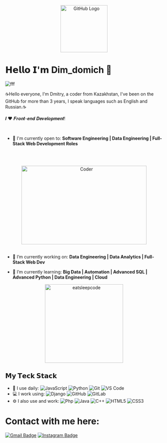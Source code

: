<div align="center">
<img src="https://github.com/raghavk16/raghavk16/blob/master/octo.gif?raw=true" alt="GitHub Logo" width="150" height="150" />
</div>

#  𝗛𝗲𝗹𝗹𝗼 𝗜'𝗺 Dim_domich 🌵
![fff](https://cdn.dribbble.com/users/219482/screenshots/14676444/media/28fa0b64b0454de0d0664e364e4f95fc.gif)

☕️Hello everyone, I'm Dmitry, a coder from Kazakhstan, I've been on the GitHub for more than 3 years, I speak languages ​​such as English and Russian.☕️


𝑰 ❤️ 𝑭𝒓𝒐𝒏𝒕-𝒆𝒏𝒅 𝑫𝒆𝒗𝒆𝒍𝒐𝒑𝒎𝒆𝒏𝒕!


<br/>

- 🙌 I'm currently open to: **Software Engineering | Data Engineering | Full-Stack Web Development Roles**

<br/><br/>

<div align="center">
<img src="https://github.com/raghavk16/raghavk16/blob/master/coderman.gif?raw=true" alt="Coder" width="400" height="250" />
</div>
<br/>

- 🔭 I’m currently working on: **Data Engineering | Data Analytics | Full-Stack Web Dev**

- 🌱 I’m currently learning: **Big Data | Automation | Advanced SQL | Advanced Python | Data Engineering | Cloud**


<div align="center">
<img src="https://raw.githubusercontent.com/raghavk16/raghavk16/master/giphy.webp" alt="eatsleepcode" width="250" height="250" />
</div>


## 𝗠𝘆 𝗧𝗲𝗰𝗸 𝗦𝘁𝗮𝗰𝗸

- 🚀 I use daily:
![JavaScript](https://img.shields.io/badge/-JavaScript-%23F7DF1C?style=flat-square&logo=javascript&logoColor=000000&labelColor=%23F7DF1C&color=%23FFCE5A)
  ![Python](https://img.shields.io/badge/-Python-8fcfd1?style=plastic&logo=Python)
  ![Git](https://img.shields.io/badge/-Git-black?style=plastic&logo=git)
  ![VS Code](https://img.shields.io/badge/-VSCode-%23007ACC?style=flat-square&logo=visual-studio-code)
- 💻 I work using:
  ![Django](https://img.shields.io/badge/-Django-092E20?style=plastic&logo=Django)
  ![GitHub](https://img.shields.io/badge/-GitHub-181717?style=plastic&logo=github)
  ![GitLab](https://img.shields.io/badge/-GitLab-FCA121?style=plastic&logo=gitlab)
- ⚙️ I also use and work: ![Php](https://img.shields.io/badge/-php-394989?style=plastic&logo=php) ![Java](https://img.shields.io/badge/-java-3f4441?style=plastic&logo=java) ![C++](https://img.shields.io/badge/-C++-00599C?style=plastic&logo=c)
  ![HTML5](https://img.shields.io/badge/-HTML5-E34F26?style=plastic&logo=html5&logoColor=white)
  ![CSS3](https://img.shields.io/badge/-CSS3-1572B6?style=plastic&logo=css3)

# Contact with me here:
[![Gmail Badge](https://img.shields.io/badge/-dmitri83ch@gmail.com-c14438?style=plastic&logo=Gmail&logoColor=white&link=mailto:dmitri83ch@gmail.com)](mailto:dmitri83ch@gmail.com)
[![Instagram Badge](https://img.shields.io/badge/-dim_domich-purple?style=plastic&logo=instagram&logoColor=white&link=https://www.instagram.com/dim_domich/?next=%2F)](https://www.instagram.com/dim_domich/?next=%2F)
